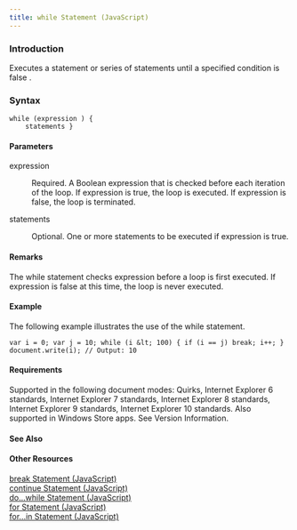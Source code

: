 ```yaml
---
title: while Statement (JavaScript)
---
```


### Introduction 

 Executes a statement or series of statements until a specified condition is false .

### Syntax 

```
while (expression ) { 
	statements }
```

#### Parameters 

<div id="sectionSection0" class="section" name="collapseableSection" style="" expanded="true">
  <dl class="authored">
    <dt>
      <span class="parameter" sdata="paramReference" xmlns:util="util">expression</span>
    </dt>
    <dd>
      <p xmlns:util="util">
        Required. A Boolean expression that is checked before each iteration of the loop. If <span class="parameter" sdata="paramReference">expression</span> is <span sdata="langKeyword" value=
        "true"><span class="keyword">true</span></span>, the loop is executed. If <span class="parameter" sdata="paramReference">expression</span> is <span sdata="langKeyword" value=
        "false"><span class="keyword">false</span></span>, the loop is terminated.
      </p>
    </dd>
    <dt>
      <span class="parameter" sdata="paramReference" xmlns:util="util">statements</span>
    </dt>
    <dd>
      <p xmlns:util="util">
        Optional. One or more statements to be executed if <span class="parameter" sdata="paramReference">expression</span> is <span sdata="langKeyword" value="true"><span class=
        "keyword">true</span></span>.
      </p>
    </dd>
  </dl>
</div>

#### Remarks 

<div id="languageReferenceRemarksSection" class="section" name="collapseableSection" style="">
  <p xmlns:util="util">
    The <span sdata="langKeyword" value="while"><span class="keyword">while</span></span> statement checks <span class="parameter" sdata="paramReference">expression</span> before a loop is first
    executed. If <span class="parameter" sdata="paramReference">expression</span> is <span sdata="langKeyword" value="false"><span class="keyword">false</span></span> at this time, the loop is never
    executed.
  </p>
</div>

#### Example 

<p xmlns:util="util">
  The following example illustrates the use of the <span sdata="langKeyword" value="while"><span class="keyword">while</span></span> statement.
</p>

```
var i = 0; var j = 10; while (i &lt; 100) { if (i == j) break; i++; } document.write(i); // Output: 10
```

#### Requirements 

<div id="requirementsTitleSection" class="section" name="collapseableSection" style="">
  <p xmlns:util="util"></p>
  <p>
    Supported in the following document modes: Quirks, Internet Explorer 6 standards, Internet Explorer 7 standards, Internet Explorer 8 standards, Internet Explorer 9 standards, Internet Explorer 10
    standards. Also supported in Windows Store apps. See Version Information.
  </p>
</div>

#### See Also 

<div id="seeAlsoSection" class="section" name="collapseableSection" style="">
  <h4 class="subHeading">
    Other Resources
  </h4>
  <div class="seeAlsoStyle">
    <span sdata="link" xmlns:util="util"><a href="5be0f2a8-5fe7-4a6c-89af-ca20a925ce87.htm">break Statement (JavaScript)</a></span>
  </div>
  <div class="seeAlsoStyle">
    <span sdata="link" xmlns:util="util"><a href="f8a30d9f-e2de-4e1f-8668-4e4cf95f7df9.htm">continue Statement (JavaScript)</a></span>
  </div>
  <div class="seeAlsoStyle">
    <span sdata="link" xmlns:util="util"><a href="8b7782ba-fbad-48cd-9639-193566da6ae5.htm">do...while Statement (JavaScript)</a></span>
  </div>
  <div class="seeAlsoStyle">
    <span sdata="link" xmlns:util="util"><a href="bae0ec40-152e-43f3-969b-3696489ec5c4.htm">for Statement (JavaScript)</a></span>
  </div>
  <div class="seeAlsoStyle">
    <span sdata="link" xmlns:util="util"><a href="1b51a0ce-89f7-4a69-88ed-017b47dc398f.htm">for...in Statement (JavaScript)</a></span>
  </div>
</div>

